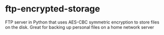 # ftp-encrypted-storage
FTP server in Python that uses AES-CBC symmetric encryption to store files on the disk. Great for backing up personal files on a home network server
